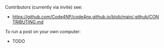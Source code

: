 Contributors (currently via invite) see: 
 - https://github.com/Code4NP/code4np.github.io/blob/main/.github/CONTRIBUTING.md

To run a post on your own computer: 
 - TODO
